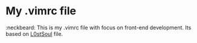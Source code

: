 # My .vimrc file
:neckbeard: This is my .vimrc file with focus on front-end development. Its based on [L0stSoul](https://github.com/L0stSoul) file.
